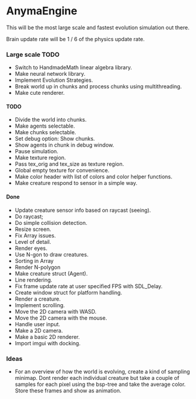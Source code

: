 # AnymaEngine 

This will be the most large scale and fastest evolution simulation out there. 

Brain update rate will be 1 / 6 of the physics update rate.

### Large scale TODO
 - Switch to HandmadeMath linear algebra library.
 - Make neural network library.
 - Implement Evolution Strategies.
 - Break world up in chunks and process chunks using multithreading.
 - Make cute renderer.

#### TODO
- Divide the world into chunks.
- Make agents selectable.
- Make chunks selectable.
- Set debug option: Show chunks.
- Show agents in chunk in debug window. 
- Pause simulation.
- Make texture region.
- Pass tex_orig and tex_size as texture region.
- Global empty texture for convenience.
- Make color header with list of colors and color helper functions.
- Make creature respond to sensor in a simple way.

#### Done
- Update creature sensor info based on raycast (seeing).
- Do raycast;
- Do simple collision detection.
- Resize screen.
- Fix Array issues.
- Level of detail.
- Render eyes.
- Use N-gon to draw creatures.
- Sorting in Array
- Render N-polygon
- Make creature struct (Agent).
- Line rendering.
- Fix frame update rate at user specified FPS with SDL_Delay.
- Create window struct for platform handling.
- Render a creature.
- Implement scrolling.
- Move the 2D camera with WASD.
- Move the 2D camera with the mouse.
- Handle user input.
- Make a 2D camera.
- Make a basic 2D renderer.
- Import imgui with docking.

### Ideas
- For an overview of how the world is evolving, create a kind of sampling minimap. Dont render each individual creature but take a couple of samples for each pixel using the bsp-tree and take the average color. Store these frames and show as animation.
